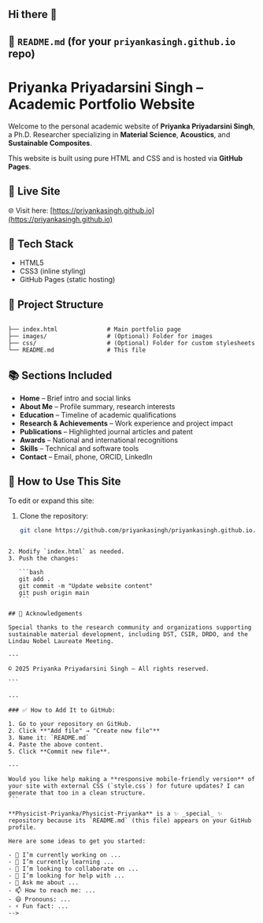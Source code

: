 ## Hi there 👋


## 📄 `README.md` (for your `priyankasingh.github.io` repo)


# Priyanka Priyadarsini Singh – Academic Portfolio Website

Welcome to the personal academic website of **Priyanka Priyadarsini Singh**, a Ph.D. Researcher specializing in **Material Science**, **Acoustics**, and **Sustainable Composites**.

This website is built using pure HTML and CSS and is hosted via **GitHub Pages**.

## 🔗 Live Site

🌐 Visit here: [https://priyankasingh.github.io](https://priyankasingh.github.io)

## 🧰 Tech Stack

- HTML5
- CSS3 (inline styling)
- GitHub Pages (static hosting)

## 📁 Project Structure

```

├── index.html              # Main portfolio page
├── images/                 # (Optional) Folder for images
├── css/                    # (Optional) Folder for custom stylesheets
└── README.md               # This file

````

## 📚 Sections Included

- **Home** – Brief intro and social links
- **About Me** – Profile summary, research interests
- **Education** – Timeline of academic qualifications
- **Research & Achievements** – Work experience and project impact
- **Publications** – Highlighted journal articles and patent
- **Awards** – National and international recognitions
- **Skills** – Technical and software tools
- **Contact** – Email, phone, ORCID, LinkedIn

## 📌 How to Use This Site

To edit or expand this site:

1. Clone the repository:
   ```bash
   git clone https://github.com/priyankasingh/priyankasingh.github.io.git
````

2. Modify `index.html` as needed.
3. Push the changes:

   ```bash
   git add .
   git commit -m "Update website content"
   git push origin main
   ```

## 🤝 Acknowledgements

Special thanks to the research community and organizations supporting sustainable material development, including DST, CSIR, DRDO, and the Lindau Nobel Laureate Meeting.

---

© 2025 Priyanka Priyadarsini Singh – All rights reserved.

```

---

### ✅ How to Add It to GitHub:

1. Go to your repository on GitHub.
2. Click **"Add file" → "Create new file"**
3. Name it: `README.md`
4. Paste the above content.
5. Click **Commit new file**.

---

Would you like help making a **responsive mobile-friendly version** of your site with external CSS (`style.css`) for future updates? I can generate that too in a clean structure.
```

**Physicist-Priyanka/Physicist-Priyanka** is a ✨ _special_ ✨ repository because its `README.md` (this file) appears on your GitHub profile.

Here are some ideas to get you started:

- 🔭 I’m currently working on ...
- 🌱 I’m currently learning ...
- 👯 I’m looking to collaborate on ...
- 🤔 I’m looking for help with ...
- 💬 Ask me about ...
- 📫 How to reach me: ...
- 😄 Pronouns: ...
- ⚡ Fun fact: ...
-->
